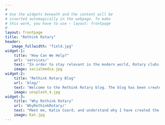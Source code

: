 ```yaml
---
#
# Use the widgets beneath and the content will be
# inserted automagically in the webpage. To make
# this work, you have to use › layout: frontpage
#
layout: frontpage
title: "Rethink Rotary"
header:
   image_fullwidth: "field.jpg"
widget-1:
    title: "How Can We Help?"
    url: 'services/'
    text: "In order to stay relevant in the modern world, Rotary clubs and Rotarians worldwide need to be open to change. However, sometimes it's hard to know where to go for the right advice. I want to use my professional skills to help Rotary clubs and ensure Rotary stays relevant.<br><br>I offer a multitude of services to help Rotary clubs embrace change and make sure it works for them. Some relevant services I offer are website design, social media management, workshops and a club health check."
    image: socialmedia.jpg
widget-2:
    title: "Rethink Rotary Blog"
    url: 'blog/'
    text: "Welcome to the Rethink Rotary blog. The blog has been created to encourage conversation amongst Rotarians on how to change their club for the better while retaining what makes Rotary Rotary. Posts will provide an online resource and answer the questions you have but didn't know where to look for the answers. <br><br>Posts focus on things such as rethinking meeting structure, improving your club website, managing social media and generally looking at club from the outside to see where improvements can be made."
    image: unsplash_4.jpg
widget-3:
    title: "Why Rethink Rotary"
    url: 'WhyRethinkRotary/'
    text: "Meet me, Katie Coard, and understand why I have created the Rethink Rotary blog. The goal is to make Rotary the best it can be so future generations can enjoy all it offers and provides to the world.<br><br> My Rotary experience and professional experience place me in a unique position to create a safe space where Rotarians and Rotary clubs can ask the questions they want to ask."
    image: Kat.jpg
---
```


<!-- <div id="videoModal" class="reveal-modal large" data-reveal="">
  <div class="flex-video widescreen vimeo" style="display: block;">
    <iframe width="1280" height="720" src="https://www.youtube.com/embed/3b5zCFSmVvU" frameborder="0" allowfullscreen></iframe>
  </div>
  <a class="close-reveal-modal">&#215;</a>
</div> -->